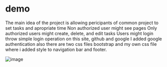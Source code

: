 # demo
The main idea of the project is allowing pericipants of common project  to set tasks and apropriate time
Non authorized user might see pages
Only authorized users might create, delete, and edit tasks
Users might login throw simple login operation on this site, github and google
I added google authentication also there are two css files bootstrap and my own css file where i added style to navigation bar and footer.

![image](https://user-images.githubusercontent.com/56975146/128586860-b0b91359-bfb1-4cfd-bd59-ce9980c8334c.png)

